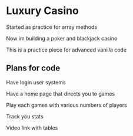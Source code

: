# Luxury Casino

<p>Started as practice for array methods</p>
<p>Now im building a poker and blackjack casino</p>
<p>This is a practice piece for advanced vanilla code</p>

## Plans for code

<p>Have login user systems</p>
<p>Have a home page that directs you to games</p>
<p>Play each games with various numbers of players</p>
<p>Track you stats</p>
<p>Video link with tables</p>
